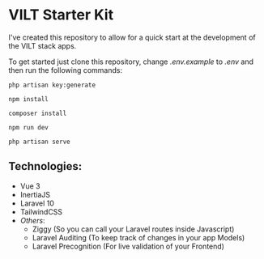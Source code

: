 # **VILT Starter Kit**

I've created this repository to allow for a quick start at the development of the VILT stack apps.

To get started just clone this repository, change *.env.example* to *.env* and then run the following commands:

`php artisan key:generate`

`npm install`

`composer install`

`npm run dev`

`php artisan serve`

## Technologies:

-   Vue 3
-   InertiaJS
-   Laravel 10
-   TailwindCSS
-   _Others_:
    -   Ziggy (So you can call your Laravel routes inside Javascript)
    -   Laravel Auditing (To keep track of changes in your app Models)
    -   Laravel Precognition (For live validation of your Frontend)

